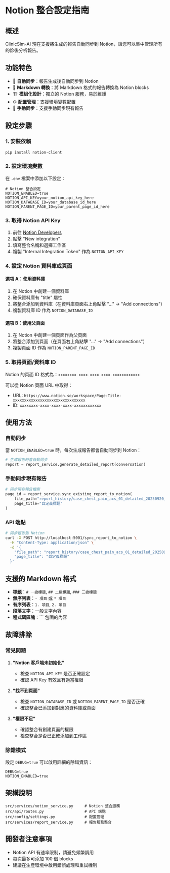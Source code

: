 # Notion 整合設定指南

## 概述

ClinicSim-AI 現在支援將生成的報告自動同步到 Notion，讓您可以集中管理所有的診後分析報告。

## 功能特色

- 🚀 **自動同步**：報告生成後自動同步到 Notion
- 📝 **Markdown 轉換**：將 Markdown 格式的報告轉換為 Notion blocks
- 🏗️ **模組化設計**：獨立的 Notion 服務，易於維護
- ⚙️ **配置管理**：支援環境變數配置
- 🔄 **手動同步**：支援手動同步現有報告

## 設定步驟

### 1. 安裝依賴

```bash
pip install notion-client
```

### 2. 設定環境變數

在 `.env` 檔案中添加以下設定：

```env
# Notion 整合設定
NOTION_ENABLED=true
NOTION_API_KEY=your_notion_api_key_here
NOTION_DATABASE_ID=your_database_id_here
NOTION_PARENT_PAGE_ID=your_parent_page_id_here
```

### 3. 取得 Notion API Key

1. 前往 [Notion Developers](https://www.notion.so/my-integrations)
2. 點擊 "New integration"
3. 填寫整合名稱和選擇工作區
4. 複製 "Internal Integration Token" 作為 `NOTION_API_KEY`

### 4. 設定 Notion 資料庫或頁面

#### 選項 A：使用資料庫
1. 在 Notion 中創建一個資料庫
2. 確保資料庫有 "title" 屬性
3. 將整合添加到資料庫（在資料庫頁面右上角點擊 "..." → "Add connections"）
4. 複製資料庫 ID 作為 `NOTION_DATABASE_ID`

#### 選項 B：使用父頁面
1. 在 Notion 中創建一個頁面作為父頁面
2. 將整合添加到頁面（在頁面右上角點擊 "..." → "Add connections"）
3. 複製頁面 ID 作為 `NOTION_PARENT_PAGE_ID`

### 5. 取得頁面/資料庫 ID

Notion 的頁面 ID 格式為：`xxxxxxxx-xxxx-xxxx-xxxx-xxxxxxxxxxxx`

可以從 Notion 頁面 URL 中取得：
- URL: `https://www.notion.so/workspace/Page-Title-xxxxxxxxxxxxxxxxxxxxxxxxxxxxxxxx`
- ID: `xxxxxxxx-xxxx-xxxx-xxxx-xxxxxxxxxxxx`

## 使用方法

### 自動同步

當 `NOTION_ENABLED=true` 時，每次生成報告都會自動同步到 Notion：

```python
# 生成報告時會自動同步
report = report_service.generate_detailed_report(conversation)
```

### 手動同步現有報告

```python
# 同步現有報告檔案
page_id = report_service.sync_existing_report_to_notion(
    file_path="report_history/case_chest_pain_acs_01_detailed_20250920_133300.md",
    page_title="自定義標題"
)
```

### API 端點

```bash
# 同步報告到 Notion
curl -X POST http://localhost:5001/sync_report_to_notion \
  -H "Content-Type: application/json" \
  -d '{
    "file_path": "report_history/case_chest_pain_acs_01_detailed_20250920_133300.md",
    "page_title": "自定義標題"
  }'
```

## 支援的 Markdown 格式

- **標題**：`# 一級標題`, `## 二級標題`, `### 三級標題`
- **無序列表**：`- 項目` 或 `* 項目`
- **有序列表**：`1. 項目`, `2. 項目`
- **段落文字**：一般文字內容
- **程式碼區塊**：``` 包圍的內容

## 故障排除

### 常見問題

1. **"Notion 客戶端未初始化"**
   - 檢查 `NOTION_API_KEY` 是否正確設定
   - 確認 API Key 有效且有適當權限

2. **"找不到頁面"**
   - 檢查 `NOTION_DATABASE_ID` 或 `NOTION_PARENT_PAGE_ID` 是否正確
   - 確認整合已添加到對應的資料庫或頁面

3. **"權限不足"**
   - 確認整合有創建頁面的權限
   - 檢查整合是否已正確添加到工作區

### 除錯模式

設定 `DEBUG=true` 可以啟用詳細的除錯資訊：

```env
DEBUG=true
NOTION_ENABLED=true
```

## 架構說明

```
src/services/notion_service.py     # Notion 整合服務
src/api/routes.py                  # API 端點
src/config/settings.py             # 配置管理
src/services/report_service.py     # 報告服務整合
```

## 開發者注意事項

- Notion API 有速率限制，請避免頻繁調用
- 每次最多可添加 100 個 blocks
- 建議在生產環境中啟用錯誤處理和重試機制
